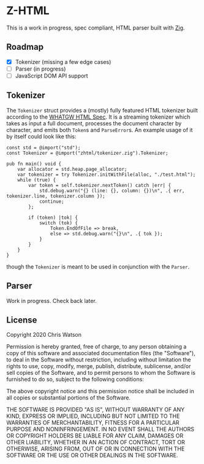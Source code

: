 # Z-HTML

This is a work in progress, spec compliant, HTML parser built with [Zig](https://ziglang.org).

## Roadmap

- [x] Tokenizer (missing a few edge cases)
- [ ] Parser (in progress)
- [ ] JavaScript DOM API support

## Tokenizer

The `Tokenizer` struct provides a (mostly) fully featured HTML tokenizer built according to the [WHATGW HTML Spec](https://html.spec.whatwg.org/multipage/parsing.html#tokenization). It is a streaming tokenizer which takes as input a full document, processes the document character by character, and emits both `Token`s and `ParseError`s. An example usage of it by itself could look like this:

```zig
const std = @import("std");
const Tokenizer = @import("zhtml/tokenizer.zig").Tokenizer;

pub fn main() void {
    var allocator = std.heap.page_allocator;
    var tokenizer = try Tokenizer.initWithFile(alloc, "./test.html");
    while (true) {
        var token = self.tokenizer.nextToken() catch |err| {
            std.debug.warn("{} (line: {}, column: {})\n", .{ err, tokenizer.line, tokenizer.column });
            continue;
        };

        if (token) |tok| {
            switch (tok) {
                Token.EndOfFile => break,
                else => std.debug.warn("{}\n", .{ tok });
            }
        }
    }
}
```

though the `Tokenizer` is meant to be used in conjunction with the `Parser`.

## Parser

Work in progress. Check back later.

## License

Copyright 2020 Chris Watson

Permission is hereby granted, free of charge, to any person obtaining a copy of this software and associated documentation files (the "Software"), to deal in the Software without restriction, including without limitation the rights to use, copy, modify, merge, publish, distribute, sublicense, and/or sell copies of the Software, and to permit persons to whom the Software is furnished to do so, subject to the following conditions:

The above copyright notice and this permission notice shall be included in all copies or substantial portions of the Software.

THE SOFTWARE IS PROVIDED "AS IS", WITHOUT WARRANTY OF ANY KIND, EXPRESS OR IMPLIED, INCLUDING BUT NOT LIMITED TO THE WARRANTIES OF MERCHANTABILITY, FITNESS FOR A PARTICULAR PURPOSE AND NONINFRINGEMENT. IN NO EVENT SHALL THE AUTHORS OR COPYRIGHT HOLDERS BE LIABLE FOR ANY CLAIM, DAMAGES OR OTHER LIABILITY, WHETHER IN AN ACTION OF CONTRACT, TORT OR OTHERWISE, ARISING FROM, OUT OF OR IN CONNECTION WITH THE SOFTWARE OR THE USE OR OTHER DEALINGS IN THE SOFTWARE.
